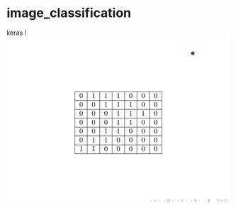 # image_classification
keras
!![alt text](https://github.com/santoshk17/image_classification/blob/master/conv%20(1).gif "Logo Title Text 1")
